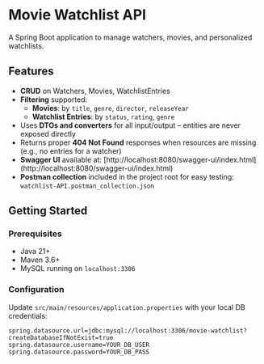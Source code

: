 # Movie Watchlist API

A Spring Boot application to manage watchers, movies, and personalized watchlists.

## Features
- **CRUD** on Watchers, Movies, WatchlistEntries
- **Filtering** supported:
  - **Movies**: by `title`, `genre`, `director`, `releaseYear`
  - **Watchlist Entries**: by `status`, `rating`, `genre`
- Uses **DTOs and converters** for all input/output – entities are never exposed directly
- Returns proper **404 Not Found** responses when resources are missing (e.g., no entries for a watcher)
- **Swagger UI** available at: [http://localhost:8080/swagger-ui/index.html] (http://localhost:8080/swagger-ui/index.html)
- **Postman collection** included in the project root for easy testing: `watchlist-API.postman_collection.json`

## Getting Started

### Prerequisites
- Java 21+
- Maven 3.6+
- MySQL running on `localhost:3306`

### Configuration
Update `src/main/resources/application.properties` with your local DB credentials:
```properties
spring.datasource.url=jdbc:mysql://localhost:3306/movie-watchlist?createDatabaseIfNotExist=true
spring.datasource.username=YOUR_DB_USER
spring.datasource.password=YOUR_DB_PASS
